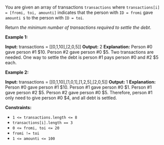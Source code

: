 You are given an array of transactions `transactions` where `transactions[i] = [fromi, toi, amounti]` indicates that the person with `ID = fromi` gave `amounti $` to the person with `ID = toi`.

Return _the minimum number of transactions required to settle the debt_.

**Example 1:**

**Input:** transactions = \[\[0,1,10\],\[2,0,5\]\]
**Output:** 2
**Explanation:**
Person #0 gave person #1 $10.
Person #2 gave person #0 $5.
Two transactions are needed. One way to settle the debt is person #1 pays person #0 and #2 $5 each.

**Example 2:**

**Input:** transactions = \[\[0,1,10\],\[1,0,1\],\[1,2,5\],\[2,0,5\]\]
**Output:** 1
**Explanation:**
Person #0 gave person #1 $10.
Person #1 gave person #0 $1.
Person #1 gave person #2 $5.
Person #2 gave person #0 $5.
Therefore, person #1 only need to give person #0 $4, and all debt is settled.

**Constraints:**

*   `1 <= transactions.length <= 8`
*   `transactions[i].length == 3`
*   `0 <= fromi, toi <= 20`
*   `fromi != toi`
*   `1 <= amounti <= 100`